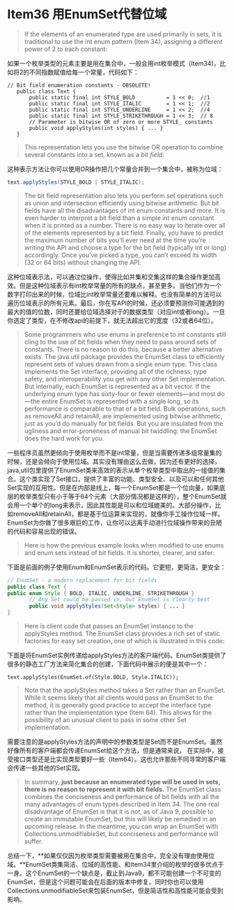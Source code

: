 # Item36 用EnumSet代替位域

> If the elements of an enumerated type are used primarily in sets, it is traditional to use the int enum pattern (Item 34), assigning a different power of 2 to each constant:

如果一个枚举类型的元素主要是用在集合中，一般会用int枚举模式（Item34)，比如将2的不同指数赋值给每一个常量，代码如下：

```
// Bit field enumeration constants - OBSOLETE!
   public class Text {
       public static final int STYLE_BOLD          = 1 << 0;  //1
       public static final int STYLE_ITALIC        = 1 << 1;  //2
       public static final int STYLE_UNDERLINE     = 1 << 2;  //4
       public static final int STYLE_STRIKETHROUGH = 1 << 3;  // 8
       // Parameter is bitwise OR of zero or more STYLE_ constants
       public void applyStyles(int styles) { ... }
   }
```

> This representation lets you use the bitwise OR operation to combine several constants into a set, known as a _bit field_:

这种表示方法让你可以使用OR操作把几个常量合并到一个集合中，被称为位域：

```java
text.applyStyles(STYLE_BOLD | STYLE_ITALIC);
```

> The bit field representation also lets you perform set operations such as union and intersection efficiently using bitwise arithmetic. But bit fields have all the disadvantages of int enum constants and more. It is even harder to interpret a bit field than a simple int enum constant when it is printed as a number. There is no easy way to iterate over all of the elements represented by a bit field. Finally, you have to predict the maximum number of bits you’ll ever need at the time you’re writing the API and choose a type for the bit field (typically int or long) accordingly. Once you’ve picked a type, you can’t exceed its width (32 or 64 bits) without changing the API.

这种位域表示法，可以通过位操作，使得比如并集和交集这样的集合操作更加高效。但是这种位域表示有int枚举常量的所有的缺点，甚至更多。当他们作为一个数字打印出来的时候，位域比int枚举常量还要难以解释。也没有简单的方法可以遍历位域表示的所有元素。最后，你在写API的时候，还必须要预测你可能遇到的最大的值的位数，同时还要给位域选择对于的数据类型（对应int或者long）。一旦你选定了类型，在不修改api的前提下，就无法超出它的宽度（32或者64位）。

> Some programmers who use enums in preference to int constants still cling to the use of bit fields when they need to pass around sets of constants. There is no reason to do this, because a better alternative exists. The java.util package provides the EnumSet class to efficiently represent sets of values drawn from a single enum type. This class implements the Set interface, providing all of the richness, type safety, and interoperability you get with any other Set implementation. But internally, each EnumSet is represented as a bit vector. If the underlying enum type has sixty-four or fewer elements—and most do—the entire EnumSet is represented with a single long, so its performance is comparable to that of a bit field. Bulk operations, such as removeAll and retainAll, are implemented using bitwise arithmetic, just as you’d do manually for bit fields. But you are insulated from the ugliness and error-proneness of manual bit twiddling: the EnumSet does the hard work for you.

一些程序员虽然更倾向于使用枚举而不是int常量，但是当需要传递多组常量集的时候，还是会倾向于使用位域。其实没有理由这么去做，因为还有更好的选择，java,util包里提供了EnumSet类来高效的表示从单个枚举类型中取出的一组值的集合。这个类实现了Set接口，提供了丰富的功能、类型安全、以及可以和任何其他Set实现的互用性。但是在内部是线上，每一个EnumSet都是一个位向量，如果底层的枚举类型只有小于等于64个元素（大部分情况都是这样的），整个EnumSet就会用一个单个的long来表示，因此其性能是可以和位域媲美的。大部分操作，比如removeAll和retainAll，都是基于位运算来实现的，就像你手工操作位域一样。EnumSet为你做了很多艰巨的工作，让你可以远离手动进行位域操作带来的丑陋的代码和容易出现的错误。

> Here is how the previous example looks when modified to use enums and enum sets instead of bit fields. It is shorter, clearer, and safer:

下面是前面的例子使用Enum和EnumSet表示的代码。它更短，更简洁，更安全：

```java
// EnumSet - a modern replacement for bit fields
public class Text {
public enum Style { BOLD, ITALIC, UNDERLINE, STRIKETHROUGH }
       // Any Set could be passed in, but EnumSet is clearly best
       public void applyStyles(Set<Style> styles) { ... }
}
```

> Here is client code that passes an EnumSet instance to the applyStyles method. The EnumSet class provides a rich set of static factories for easy set creation, one of which is illustrated in this code:

下面是将EnumSet实例传递给applyStyles方法的客户端代码。EnumSet类提供了很多的静态工厂方法来简化集合的创建，下面代码中展示的便是其中一个：

```
text.applyStyles(EnumSet.of(Style.BOLD, Style.ITALIC));
```

> Note that the applyStyles method takes a Set rather than an EnumSet. While it seems likely that all clients would pass an EnumSet to the method, it is generally good practice to accept the interface type rather than the implementation type (Item 64). This allows for the possibility of an unusual client to pass in some other Set implementation.

需要注意的是applyStyles方法的声明中的参数类型是Set而不是EnumSet。虽然好像所有的客户端都会传递EnumSet给这个方法，但是通常来说， 在实际中，接受接口类型还是比实现类型要好一些（Item64）。这也允许那些不同寻常的客户端会传递一些其他的Set实现。

> In summary, **just because an enumerated type will be used in sets, there is no reason to represent it with bit fields.** The EnumSet class combines the conciseness and performance of bit fields with all the many advantages of enum types described in Item 34. The one real disadvantage of EnumSet is that it is not, as of Java 9, possible to create an immutable EnumSet, but this will likely be remedied in an upcoming release. In the meantime, you can wrap an EnumSet with Collections.unmodifiableSet, but conciseness and performance will suffer.

总结一下，**如果仅仅因为枚举类型需要被用在集合中，完全没有理由使用位域。**EnumSet类集简洁、位域的高性能、和Item34里介绍的枚举的很多优点于一身。这个EnumSet的一个缺点是，截止到Java9，都不可能创建一个不可变的EnumSet，但是这个问题可能会在后面的版本中修复。同时你也可以使用Collections.unmodifiableSet来包装EnumSet，但是简洁性和高性能可能会受到影响。
